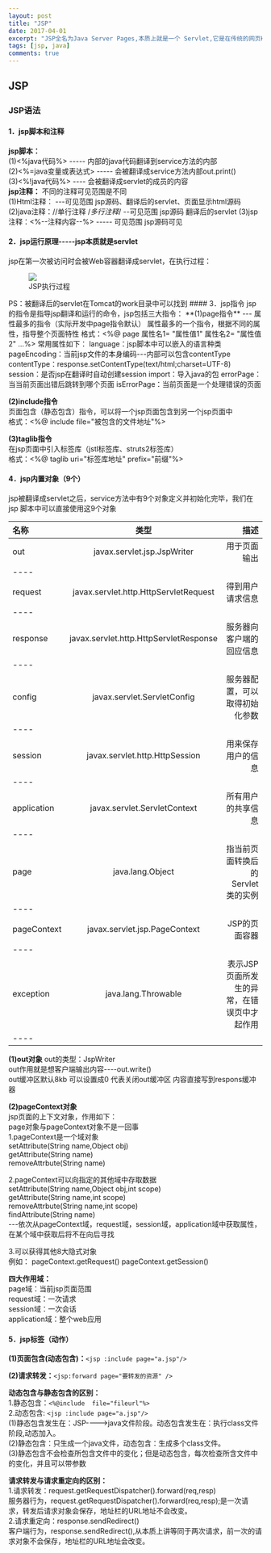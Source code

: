 ```yaml
---
layout: post
title: "JSP"
date: 2017-04-01
excerpt: "JSP全名为Java Server Pages,本质上就是一个 Servlet,它是在传统的网页HTML（标准通用标记语言的子集）文件(*.htm,*.html)中插入Java程序段(Scriptlet)和JSP标记(tag)，从而形成JSP文件，后缀名为(*.jsp)。 用JSP开发的Web应用是跨平台的，既能在Linux下运行，也能在其他操作系统上运行。"
tags: [jsp, java]
comments: true
---
```

## JSP
### JSP语法
#### 1．jsp脚本和注释
**jsp脚本：**  
(1)<%java代码%> ----- 内部的java代码翻译到service方法的内部  
(2)<%=java变量或表达式> ----- 会被翻译成service方法内部out.print()  
(3)<%!java代码%> ---- 会被翻译成servlet的成员的内容  
**jsp注释：**  不同的注释可见范围是不同  
(1)Html注释：<!--注释内容--> ---可见范围 jsp源码、翻译后的servlet、页面显示html源码
(2)java注释：//单行注释  /*多行注释*/ --可见范围 jsp源码 翻译后的servlet
(3)jsp注释：<%--注释内容--%> ----- 可见范围 jsp源码可见
#### 2．jsp运行原理-----jsp本质就是servlet
jsp在第一次被访问时会被Web容器翻译成servlet，在执行过程： 
<figure>
	<a href="https://raw.githubusercontent.com/ShadoFung/ShadoFung.GitHub.io/master/_posts/images/2017-04-01-jsp/jsp-process.jpg"><img src="https://raw.githubusercontent.com/ShadoFung/ShadoFung.GitHub.io/master/_posts/images/2017-04-01-jsp/jsp-process.jpg"></a>
	<figcaption>JSP执行过程</figcaption>
</figure> 
PS：被翻译后的servlet在Tomcat的work目录中可以找到
#### 3．jsp指令
jsp的指令是指导jsp翻译和运行的命令，jsp包括三大指令：  
**(1)page指令** --- 属性最多的指令（实际开发中page指令默认）  
属性最多的一个指令，根据不同的属性，指导整个页面特性  
格式：<%@ page 属性名1= "属性值1" 属性名2= "属性值2" ...%>  
常用属性如下：  
language：jsp脚本中可以嵌入的语言种类  
pageEncoding：当前jsp文件的本身编码---内部可以包含contentType  
contentType：response.setContentType(text/html;charset=UTF-8)  
session：是否jsp在翻译时自动创建session  
import：导入java的包  
errorPage：当当前页面出错后跳转到哪个页面  
isErrorPage：当前页面是一个处理错误的页面  

**(2)include指令**  
页面包含（静态包含）指令，可以将一个jsp页面包含到另一个jsp页面中  
格式：<%@ include file="被包含的文件地址"%>  

**(3)taglib指令**  
在jsp页面中引入标签库（jstl标签库、struts2标签库）  
格式：<%@ taglib uri="标签库地址" prefix="前缀"%>  
#### 4．jsp内置对象（9个）
jsp被翻译成servlet之后，service方法中有9个对象定义并初始化完毕，我们在jsp	脚本中可以直接使用这9个对象  

| 名称 | 类型 | 描述 |
|:--------|:-------:|--------:|
| out   | javax.servlet.jsp.JspWriter   | 用于页面输出   |
|----
| request   | javax.servlet.http.HttpServletRequest   | 得到用户请求信息   |
|----
| response   | javax.servlet.http.HttpServletResponse   | 服务器向客户端的回应信息   |
|----
| config   | javax.servlet.ServletConfig   | 服务器配置，可以取得初始化参数   |
|----
| session   | javax.servlet.http.HttpSession   | 用来保存用户的信息   |
|----
| application   | javax.servlet.ServletContext   | 所有用户的共享信息   |
|----
| page   | java.lang.Object   | 指当前页面转换后的Servlet类的实例   |
|----
| pageContext   | javax.servlet.jsp.PageContext   | JSP的页面容器   |
|----
| exception   | java.lang.Throwable   | 表示JSP页面所发生的异常，在错误页中才起作用   |
|----

**(1)out对象**
out的类型：JspWriter  
out作用就是想客户端输出内容----out.write()  
out缓冲区默认8kb 可以设置成0 代表关闭out缓冲区 内容直接写到respons缓冲	器  

**(2)pageContext对象**  
jsp页面的上下文对象，作用如下：  
page对象与pageContext对象不是一回事  
1.pageContext是一个域对象  
setAttribute(String name,Object obj)  
getAttribute(String name)  
removeAttrbute(String name)  

2.pageContext可以向指定的其他域中存取数据  
setAttribute(String name,Object obj,int scope)  
getAttribute(String name,int scope)  
removeAttrbute(String name,int scope)  
findAttribute(String name)  
---依次从pageContext域，request域，session域，application域中获取属性，在某个域中获取后将不在向后寻找

3.可以获得其他8大隐式对象  
例如： pageContext.getRequest()
pageContext.getSession()


**四大作用域：**  
page域：当前jsp页面范围  
request域：一次请求  
session域：一次会话  
application域：整个web应用  

#### 5．jsp标签（动作）
**(1)页面包含(动态包含)：**`<jsp :include page="a.jsp"/>`  

**(2)请求转发：**`<jsp:forward page="要转发的资源" />`  


**动态包含与静态包含的区别：**  
1.静态包含：`<%@include  file="fileurl"%>`     
2.动态包含: `<jsp :include page="a.jsp"/>`    
(1)静态包含发生在：JSP---->java文件阶段。动态包含发生在：执行class文件阶段,动态加入。  
(2)静态包含：只生成一个java文件，动态包含：生成多个class文件。  
(3)静态包含不会检查所包含文件中的变化；但是动态包含，每次检查所含文件中的变化，并且可以带参数

**请求转发与请求重定向的区别：**  
1.请求转发：request.getRequestDispatcher().forward(req,resp)  
服务器行为，request.getRequestDispatcher().forward(req,resp);是一次请求，转发后请求对象会保存，地址栏的URL地址不会改变。  
2.请求重定向：response.sendRedirect()  
客户端行为，response.sendRedirect(),从本质上讲等同于两次请求，前一次的请求对象不会保存，地址栏的URL地址会改变。    